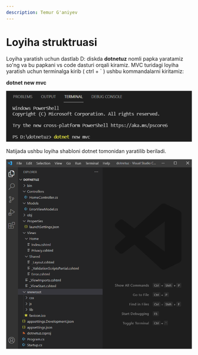```yaml
---
description: Temur G'aniyev
---
```


# Loyiha struktruasi

Loyiha yaratish uchun dastlab D: diskda **dotnetuz** nomli papka yaratamiz so\'ng va bu papkani vs code dasturi orqali kiramiz. MVC turidagi loyiha yaratish uchun terminalga kirib \( ctrl + ` \) ushbu kommandalarni kiritamiz:

**dotnet new mvc**

![](../../../.gitbook/assets/dotnet_new_mvc.png)

Natijada ushbu loyiha shabloni dotnet tomonidan yaratilib beriladi.

![](../../../.gitbook/assets/structure_of_mvc.png)

